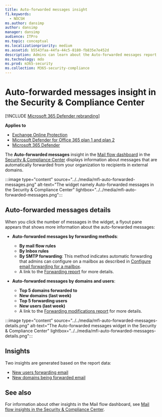 ```yaml
---
title: Auto-forwarded messages insight
f1.keywords: 
  - NOCSH
ms.author: dansimp
author: dansimp
manager: dansimp
audience: ITPro
ms.topic: conceptual
ms.localizationpriority: medium
ms.assetid: b5543faa-44fa-44c5-8180-fb835e7e452d
description: Admins can learn about the Auto-forwarded messages report in the Mail flow dashboard in the Security & Compliance Center.
ms.technology: mdo
ms.prod: m365-security
ms.collection: M365-security-compliance
---
```


# Auto-forwarded messages insight in the Security & Compliance Center

[!INCLUDE [Microsoft 365 Defender rebranding](../includes/microsoft-defender-for-office.md)]

**Applies to**
- [Exchange Online Protection](exchange-online-protection-overview.md)
- [Microsoft Defender for Office 365 plan 1 and plan 2](defender-for-office-365.md)
- [Microsoft 365 Defender](../defender/microsoft-365-defender.md)

The **Auto-forwarded messages** insight in the [Mail flow dashboard](mail-flow-insights-v2.md) in the [Security & Compliance Center](https://protection.office.com) displays information about messages that are automatically forwarded from your organization to recipients in external domains.

:::image type="content" source="../../media/mfi-auto-forwarded-messages.png" alt-text="The widget namely Auto-forwarded messages in the Security & Compliance Center" lightbox="../../media/mfi-auto-forwarded-messages.png":::

## Auto-forwarded messages details

When you click the number of messages in the widget, a flyout pane appears that shows more information about the auto-forwarded messages:

- **Auto-forwarded messages by forwarding methods**:

  - **By mail flow rules**
  - **By Inbox rules**
  - **By SMTP forwarding**: This method indicates automatic forwarding that admins can configure on a mailbox as described in [Configure email forwarding for a mailbox](/Exchange/recipients-in-exchange-online/manage-user-mailboxes/configure-email-forwarding).
  - A link to the [Forwarding report](view-mail-flow-reports.md#forwarding-report) for more details.

- **Auto-forwarded messages by domains and users**:

  - **Top 5 domains forwarded to**
  - **New domains (last week)**
  - **Top 5 forwarding users**
  - **New users (last week)**
  - A link to the [Forwarding modifications report](mfi-new-users-forwarding-email.md#forwarding-modifications-report) for more details.

:::image type="content" source="../../media/mfi-auto-forwarded-messages-details.png" alt-text="The Auto-forwarded messages widget in the Security & Compliance Center" lightbox="../../media/mfi-auto-forwarded-messages-details.png":::

## Insights

Two insights are generated based on the report data:

- [New users forwarding email](mfi-new-users-forwarding-email.md)
- [New domains being forwarded email](mfi-new-domains-being-forwarded-email.md)

## See also

For information about other insights in the Mail flow dashboard, see [Mail flow insights in the Security & Compliance Center](mail-flow-insights-v2.md).
